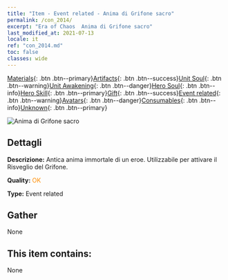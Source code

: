```yaml
---
title: "Item - Event related - Anima di Grifone sacro"
permalink: /con_2014/
excerpt: "Era of Chaos  Anima di Grifone sacro"
last_modified_at: 2021-07-13
locale: it
ref: "con_2014.md"
toc: false
classes: wide
---
```

 [Materials](/ItemsIT/){: .btn .btn--primary}[Artifacts](/ItemsIT/Artifacts/){: .btn .btn--success}[Unit Soul](/ItemsIT/UnitSoul/){: .btn .btn--warning}[Unit Awakening](/ItemsIT/UnitAwakening/){: .btn .btn--danger}[Hero Soul](/ItemsIT/HeroSoul/){: .btn .btn--info}[Hero Skill](/ItemsIT/HeroSkill/){: .btn .btn--primary}[Gift](/ItemsIT/Gift/){: .btn .btn--success}[Event related](/ItemsIT/Events/){: .btn .btn--warning}[Avatars](/ItemsIT/Avatars/){: .btn .btn--danger}[Consumables](/ItemsIT/Consumables/){: .btn .btn--info}[Unknown](/ItemsIT/Unknown/){: .btn .btn--primary}

 ![Anima di Grifone sacro](/images/t/juexing_103.jpg)

## Dettagli
 **Descrizione:** Antica anima immortale di un eroe. Utilizzabile per attivare il Risveglio del Grifone.

 **Quality:** <span style="color: #FF8C00">OK</span>

 **Type:** Event related

## Gather

  None

## This item contains:

  None

